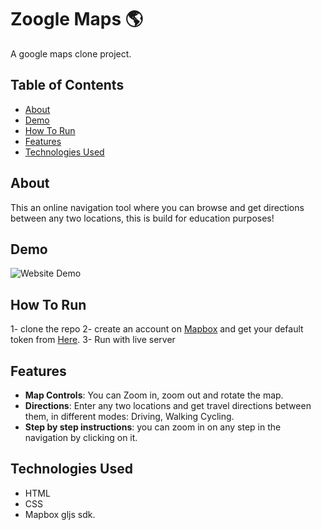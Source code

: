 # Zoogle Maps 🌎

A google maps clone project.

## Table of Contents
- [About](#about)
- [Demo](#demo)
- [How To Run](#demo)
- [Features](#features)
- [Technologies Used](#technologies-used)



## About
This an online navigation tool where you can browse and get directions between any two locations, this is build for education purposes!

## Demo
![Website Demo](Demo.gif)

## How To Run
1- clone the repo
2- create an account on [Mapbox](https://www.mapbox.com/) and get your default token from [Here](https://account.mapbox.com/access-tokens).
3- Run with live server
## Features
- **Map Controls**: You can Zoom in, zoom out and rotate the map.
- **Directions**: Enter any two locations and get travel directions between them, in different modes: Driving, Walking Cycling.
- **Step by step instructions**: you can zoom in on any step in the navigation by clicking on it.

## Technologies Used
- HTML
- CSS
- Mapbox gljs sdk.

